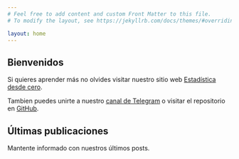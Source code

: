 ```yaml
---
# Feel free to add content and custom Front Matter to this file.
# To modify the layout, see https://jekyllrb.com/docs/themes/#overriding-theme-defaults

layout: home
---
```


## Bienvenidos

Si quieres aprender más no olvides visitar nuestro sitio web [Estadística desde cero](https://franciscoariel.github.io/site/).

Tambien puedes unirte a nuestro [canal de Telegram](https://t.me/estad_camp_0) o visitar el repositorio en [GitHub](https://github.com/fcoavc).

## Últimas publicaciones

Mantente informado con nuestros últimos posts.
